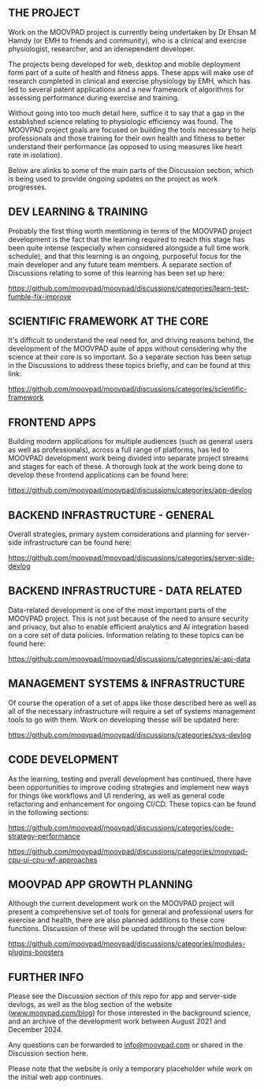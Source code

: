 ## THE PROJECT

Work on the MOOVPAD project is currently being undertaken by Dr Ehsan M Hamdy (or EMH to friends and community), who is a clinical and exercise physiologist, researcher, and an idenependent developer. 

The projects being developed for web, desktop and mobile deployment form part of a suite of health and fitness apps. These apps will make use of research completed in clinical and exercise physiology by EMH, which has led to several patent applications and a new framework of algorithms for assessing performance during exercise and training. 

Without going into too much detail here, suffice it to say that a gap in the established science relating to physiologic efficiency was found. The MOOVPAD project goals are focused on building the tools necessary to help professionals and those training for their own health and fitness to better understand their performance (as opposed to using measures like heart rate in isolation).

Below are alinks to some of the main parts of the Discussion section, which is being used to provide ongoing updates on the project as work progresses.

## DEV LEARNING & TRAINING

Probably the first thing worth mentioning in terms of the MOOVPAD project development is the fact that the learning required to reach this stage has been quite intense (especially when considered alongside a full time work schedule), and that this learning is an ongoing, purposeful focus for the main developer and any future team members. A separate section of Discussions relating to some of this learning has been set up here:

https://github.com/moovpad/moovpad/discussions/categories/learn-test-fumble-fix-improve

## SCIENTIFIC FRAMEWORK AT THE CORE

It's difficult to understand the real need for, and driving reasons behind, the development of the MOOVPAD auite of apps without considering why the science at their core is so important. So a separate section has been setup in the Discussions to address these topics briefly, and can be found at this link:

https://github.com/moovpad/moovpad/discussions/categories/scientific-framework

## FRONTEND APPS

Building modern applications for multiple audiences (such as general users as well as professionals), across a full range of platforms, has led to MOOVPAD development work being divided into separate project streams and stages for each of these. A thorough look at the work being done to develop these frontend applications can be found here:

https://github.com/moovpad/moovpad/discussions/categories/app-devlog

## BACKEND INFRASTRUCTURE - GENERAL

Overall strategies, primary system considerations and planning for server-side infrastructure can be found here:

https://github.com/moovpad/moovpad/discussions/categories/server-side-devlog

## BACKEND INFRASTRUCTURE - DATA RELATED

Data-related development is one of the most important parts of the MOOVPAD project. This is not just because of the need to ansure security and privacy, but also to enable efficient analytics and AI integration based on a core set of data policies. Information relating to these topics can be found here:

https://github.com/moovpad/moovpad/discussions/categories/ai-api-data

## MANAGEMENT SYSTEMS & INFRASTRUCTURE

Of course the operation of a set of apps like those described here as well as all of the necessary infrastructure will require a set of systems management tools to go with them. Work on developing thesse will be updated here:

https://github.com/moovpad/moovpad/discussions/categories/sys-devlog

## CODE DEVELOPMENT

As the learning, testing and pverall development has continued, there have been opportunities to improve coding strategies and implement new ways for things like workflows and UI rendering, as well as general code refactoring and enhancement for ongoing CI/CD. These topics can be found in the following sections:

https://github.com/moovpad/moovpad/discussions/categories/code-strategy-performance

https://github.com/moovpad/moovpad/discussions/categories/moovpad-cpu-ui-cpu-wf-approaches

## MOOVPAD APP GROWTH PLANNING

Although the current development work on the MOOVPAD project will present a comprehensive set of tools for general and professional users for exercise and health, there are also planned additions to these core functions. Discussion of these will be updated through the section below:

https://github.com/moovpad/moovpad/discussions/categories/modules-plugins-boosters

## FURTHER INFO

Please see the Discussion section of this repo for app and server-side devlogs, as well as the blog section of the website (www.moovpad.com/blog) for those interested in the background science, and an archive of the development work between August 2021 and December 2024. 

Any questions can be forwarded to info@moovpad.com or shared in the Discussion section here. 

Please note that the website is only a temporary placeholder while work on the initial web app continues.
